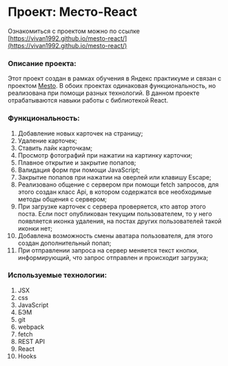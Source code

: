 # Проект: Место-React
Ознакомиться с проектом можно по ссылке [https://vivan1992.github.io/mesto-react/](https://vivan1992.github.io/mesto-react/)

### Описание проекта:
Этот проект создан в рамках обучения в Яндекс практикуме и связан с проектом [Mesto](https://github.com/vivan1992/mesto). В обоих проектах одинаковая функциональность, но реализована при помощи разных технологий. В данном проекте отрабатываются навыки работы с библиотекой React.

### Функциональность:
1. Добавление новых карточек на страницу;
2. Удаление карточек;
3. Ставить лайк карточкам;
4. Просмотр фотографий при нажатии на картинку карточки;
5. Плавное открытие и закрытие попапов;
6. Валидация форм при помощи JavaScript;
7. Закрытие попапов при нажатии на оверлей или клавишу Escape;
8. Реализовано общение с сервером при помощи fetch запросов, для этого создан класс Api, в котором содержатся все необходимые методы общения с сервером;
9. При загрузке карточек с сервера проверяется, кто автор этого поста. Если пост опубликован текущим пользователем, то у него появляется иконка удаления, на постах других пользователей такой иконки нет;
10. Добавлена возможность смены аватара пользователя, для этого создан дополнительный попап;
11. При отправлении запроса на сервер меняется текст кнопки, информирующий, что запрос отправлен и происходит загрузка;


### Используемые технологии:
1. JSX
2. css
3. JavaScript
4. БЭМ
5. git
6. webpack
7. fetch
8. REST API
9. React
10. Hooks
